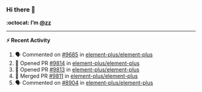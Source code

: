 ### Hi there 👋

**:octocat: I’m [@zz](https://github.com/holazz)**

---

**:zap: Recent Activity**

<!--START_SECTION:activity-->
1. 🗣 Commented on [#9685](https://github.com/element-plus/element-plus/issues/9685) in [element-plus/element-plus](https://github.com/element-plus/element-plus)
2. 💪 Opened PR [#9814](https://github.com/element-plus/element-plus/pull/9814) in [element-plus/element-plus](https://github.com/element-plus/element-plus)
3. 💪 Opened PR [#9813](https://github.com/element-plus/element-plus/pull/9813) in [element-plus/element-plus](https://github.com/element-plus/element-plus)
4. 🎉 Merged PR [#9811](https://github.com/element-plus/element-plus/pull/9811) in [element-plus/element-plus](https://github.com/element-plus/element-plus)
5. 🗣 Commented on [#8904](https://github.com/element-plus/element-plus/issues/8904) in [element-plus/element-plus](https://github.com/element-plus/element-plus)
<!--END_SECTION:activity-->
